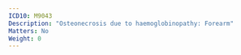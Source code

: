 ```yaml
---
ICD10: M9043
Description: "Osteonecrosis due to haemoglobinopathy: Forearm"
Matters: No
Weight: 0
---
```


